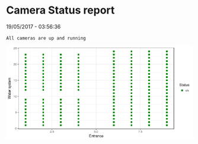 Camera Status report
================
19/05/2017 - 03:56:36

    All cameras are up and running

![](camreport_files/figure-markdown_github/unnamed-chunk-2-1.png)
